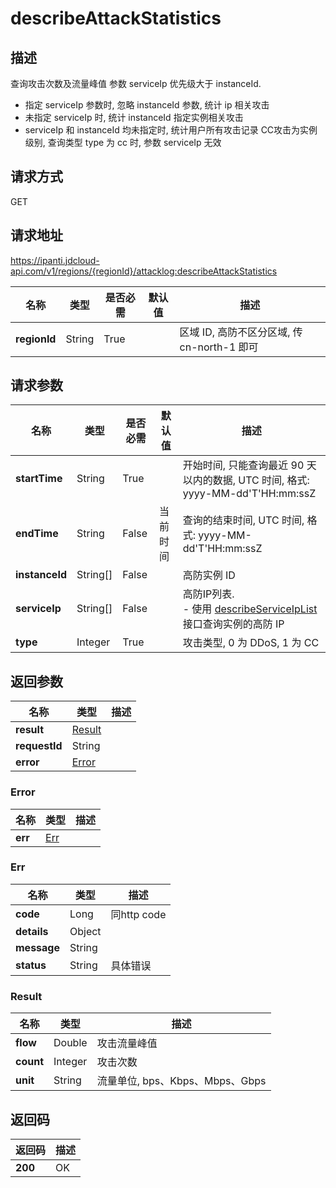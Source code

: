 # describeAttackStatistics


## 描述
查询攻击次数及流量峰值
参数 serviceIp 优先级大于 instanceId.
- 指定 serviceIp 参数时, 忽略 instanceId 参数, 统计 ip 相关攻击
- 未指定 serviceIp 时, 统计 instanceId 指定实例相关攻击
- serviceIp 和 instanceId 均未指定时, 统计用户所有攻击记录
CC攻击为实例级别, 查询类型 type 为 cc 时, 参数 serviceIp 无效


## 请求方式
GET

## 请求地址
https://ipanti.jdcloud-api.com/v1/regions/{regionId}/attacklog:describeAttackStatistics

|名称|类型|是否必需|默认值|描述|
|---|---|---|---|---|
|**regionId**|String|True| |区域 ID, 高防不区分区域, 传 cn-north-1 即可|

## 请求参数
|名称|类型|是否必需|默认值|描述|
|---|---|---|---|---|
|**startTime**|String|True| |开始时间, 只能查询最近 90 天以内的数据, UTC 时间, 格式: yyyy-MM-dd'T'HH:mm:ssZ|
|**endTime**|String|False|当前时间|查询的结束时间, UTC 时间, 格式: yyyy-MM-dd'T'HH:mm:ssZ|
|**instanceId**|String[]|False| |高防实例 ID|
|**serviceIp**|String[]|False| |高防IP列表. <br>- 使用 <a href='http://docs.jdcloud.com/anti-ddos-pro/api/describeServiceIpList'>describeServiceIpList</a> 接口查询实例的高防 IP|
|**type**|Integer|True| |攻击类型, 0 为 DDoS, 1 为 CC|


## 返回参数
|名称|类型|描述|
|---|---|---|
|**result**|[Result](describeattackstatistics#result)| |
|**requestId**|String| |
|**error**|[Error](describeattackstatistics#error)| |

### <div id="error">Error</div>
|名称|类型|描述|
|---|---|---|
|**err**|[Err](describeattackstatistics#err)| |
### <div id="err">Err</div>
|名称|类型|描述|
|---|---|---|
|**code**|Long|同http code|
|**details**|Object| |
|**message**|String| |
|**status**|String|具体错误|
### <div id="result">Result</div>
|名称|类型|描述|
|---|---|---|
|**flow**|Double|攻击流量峰值|
|**count**|Integer|攻击次数|
|**unit**|String|流量单位, bps、Kbps、Mbps、Gbps|

## 返回码
|返回码|描述|
|---|---|
|**200**|OK|
